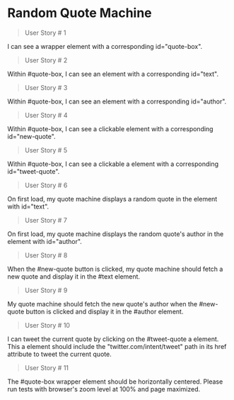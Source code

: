 # Random Quote Machine

> User Story # 1

I can see a wrapper element with a corresponding id="quote-box".

> User Story # 2

Within #quote-box, I can see an element with a corresponding id="text".

> User Story # 3

Within #quote-box, I can see an element with a corresponding id="author".

> User Story # 4

Within #quote-box, I can see a clickable element with a corresponding id="new-quote".

> User Story # 5

Within #quote-box, I can see a clickable a element with a corresponding id="tweet-quote".

> User Story # 6

On first load, my quote machine displays a random quote in the element with id="text".

> User Story # 7

On first load, my quote machine displays the random quote's author in the element with id="author".

> User Story # 8

When the #new-quote button is clicked, my quote machine should fetch a new quote and display it in the #text element.

> User Story # 9

My quote machine should fetch the new quote's author when the #new-quote button is clicked and display it in the #author element.

> User Story # 10

I can tweet the current quote by clicking on the #tweet-quote a element. This a element should include the "twitter.com/intent/tweet" path in its href attribute to tweet the current quote.

> User Story # 11

The #quote-box wrapper element should be horizontally centered. Please run tests with browser's zoom level at 100% and page maximized.
